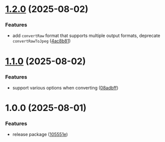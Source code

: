 # [1.2.0](https://github.com/rossng/coreimage-raw-convert/compare/v1.1.0...v1.2.0) (2025-08-02)


### Features

* add `convertRaw` format that supports multiple output formats, deprecate `convertRawToJpeg` ([4ac8b81](https://github.com/rossng/coreimage-raw-convert/commit/4ac8b8150799a3b58ef72a3f71f23765ba09457e))

# [1.1.0](https://github.com/rossng/coreimage-raw-convert/compare/v1.0.0...v1.1.0) (2025-08-02)


### Features

* support various options when converting ([08adbff](https://github.com/rossng/coreimage-raw-convert/commit/08adbff19df5db494732add81b045f1fc6a444a1))

# 1.0.0 (2025-08-01)


### Features

* release package ([105551e](https://github.com/rossng/coreimage-raw-convert/commit/105551efcf6d66682d571844fa4bb1f3f9742e25))
